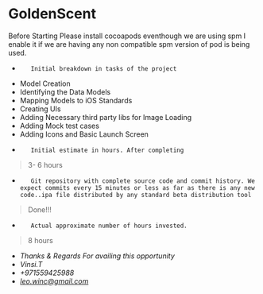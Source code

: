 # GoldenScent

Before Starting Please install cocoapods eventhough we are using spm 
I enable it if we are having any non compatible spm version of pod is being used.
* 		 Initial breakdown in tasks of the project
- Model Creation
- Identifying the Data Models
- Mapping Models to iOS Standards
- Creating UIs
- Adding Necessary third party libs for Image Loading
- Adding Mock test cases
- Adding Icons and Basic Launch Screen
* 		 Initial estimate in hours. After completing 
>3- 6 hours
* 		 Git repository with complete source code and commit history. We expect commits every 15 minutes or less as far as there is any new code..ipa file distributed by any standard beta distribution tool  
> Done!!!
* 		 Actual approximate number of hours invested. 
>8 hours
- *Thanks & Regards For availing this opportunity*
- *Vinsi.T*
- *+971559425988*
- *leo.winc@gmail.com*
